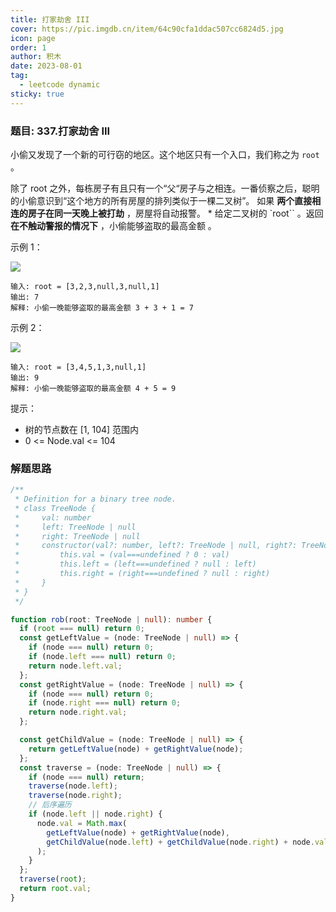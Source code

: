 ```yaml
---
title: 打家劫舍 III
cover: https://pic.imgdb.cn/item/64c90cfa1ddac507cc6824d5.jpg
icon: page
order: 1
author: 积木
date: 2023-08-01
tag:
  - leetcode dynamic
sticky: true
---
```


### 题目: 337.打家劫舍 III

小偷又发现了一个新的可行窃的地区。这个地区只有一个入口，我们称之为 `root` 。

除了 root 之外，每栋房子有且只有一个“父“房子与之相连。一番侦察之后，聪明的小偷意识到“这个地方的所有房屋的排列类似于一棵二叉树”。 如果 **两个直接相连的房子在同一天晚上被打劫** ，房屋将自动报警。
*
给定二叉树的 `root`` 。返回 **在不触动警报的情况下** ，小偷能够盗取的最高金额 。

示例 1：

![](https://assets.leetcode.com/uploads/2021/03/10/rob1-tree.jpg)


```card
输入: root = [3,2,3,null,3,null,1]
输出: 7 
解释: 小偷一晚能够盗取的最高金额 3 + 3 + 1 = 7
```

示例 2：

![](https://assets.leetcode.com/uploads/2021/03/10/rob2-tree.jpg)

```card
输入: root = [3,4,5,1,3,null,1]
输出: 9
解释: 小偷一晚能够盗取的最高金额 4 + 5 = 9
```

提示：

- 树的节点数在 [1, 104] 范围内
- 0 <= Node.val <= 104


### 解题思路

```typescript
/**
 * Definition for a binary tree node.
 * class TreeNode {
 *     val: number
 *     left: TreeNode | null
 *     right: TreeNode | null
 *     constructor(val?: number, left?: TreeNode | null, right?: TreeNode | null) {
 *         this.val = (val===undefined ? 0 : val)
 *         this.left = (left===undefined ? null : left)
 *         this.right = (right===undefined ? null : right)
 *     }
 * }
 */

function rob(root: TreeNode | null): number {
  if (root === null) return 0;
  const getLeftValue = (node: TreeNode | null) => {
    if (node === null) return 0;
    if (node.left === null) return 0;
    return node.left.val;
  };
  const getRightValue = (node: TreeNode | null) => {
    if (node === null) return 0;
    if (node.right === null) return 0;
    return node.right.val;
  };

  const getChildValue = (node: TreeNode | null) => {
    return getLeftValue(node) + getRightValue(node);
  };
  const traverse = (node: TreeNode | null) => {
    if (node === null) return;
    traverse(node.left);
    traverse(node.right);
    // 后序遍历
    if (node.left || node.right) {
      node.val = Math.max(
        getLeftValue(node) + getRightValue(node),
        getChildValue(node.left) + getChildValue(node.right) + node.val
      );
    }
  };
  traverse(root);
  return root.val;
}

```